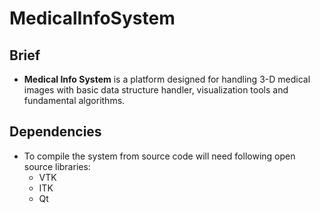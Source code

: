 # MedicalInfoSystem

## Brief
* __Medical Info System__ is a platform designed for handling 3-D medical images with basic data structure handler, visualization tools and
fundamental algorithms.

## Dependencies
* To compile the system from source code will need following open source libraries:
  * VTK
  * ITK
  * Qt 
